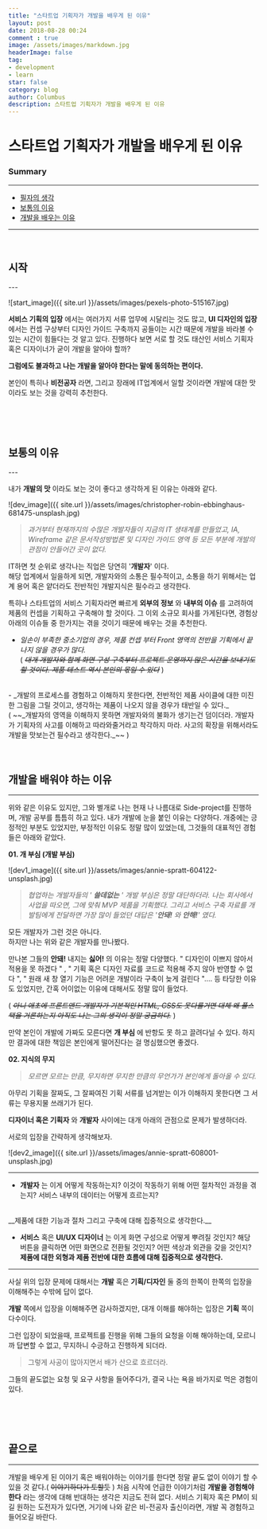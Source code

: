 ```yaml
---
title: "스타트업 기획자가 개발을 배우게 된 이유"
layout: post
date: 2018-08-28 00:24
comment : true
image: /assets/images/markdown.jpg
headerImage: false
tag:
- development
- learn
star: false
category: blog
author: Columbus
description: 스타트업 기획자가 개발을 배우게 된 이유
---
```


# 스타트업 기획자가 개발을 배우게 된 이유

### Summary
---

* [필자의 생각](#Start)
* [보통의 이유](#reason_01)
* [개발을 배우는 이유](#reason_02)

---
<br />

<div id="Start">
<h2>시작</h2>
</div>
---

![start_image]({{ site.url }}/assets/images/pexels-photo-515167.jpg)

__서비스 기획의 입장__ 에서는 여러가지 서류 업무에 시달리는 것도 많고,
__UI 디자인의 입장__ 에서는 컨셉 구상부터 디자인 가이드 구축까지 공들이는 시간 때문에 개발을 바라볼 수 있는 시간이 힘들다는 것 알고 있다.
진행하다 보면 서로 할 것도 태산인 서비스 기획자 혹은 디자이너가 굳이 개발을 알아야 할까?

__그럼에도 불과하고 나는 개발을 알아야 한다는 말에 동의하는 편이다.__

본인이 특히나 __비전공자__ 라면, 그리고 장래에 IT업계에서 일할 것이라면 개발에 대한 맛이라도 보는 것을 강력히 추천한다.

<br />
<br />
<br />

<div id="reason_01">
<h2>보통의 이유</h2>
</div>
---

내가 __개발의 맛__ 이라도 보는 것이 좋다고 생각하게 된 이유는 아래와 같다.

![dev_image]({{ site.url }}/assets/images/christopher-robin-ebbinghaus-681475-unsplash.jpg)

>_과거부터 현재까지의 수많은 개발자들이 지금의 IT 생태계를 만들었고, IA, Wireframe 같은 문서작성방법론 및 디자인 가이드 영역 등 모든 부분에 개발의 관점이 안들어간 곳이 없다._

IT하면 첫 순위로 생각나는 직업은 당연히 '__개발자__' 이다.<br>
해당 업계에서 일을하게 되면, 개발자와의 소통은 필수적이고, 소통을 하기 위해서는 업계 용어 혹은 얕더라도 전반적인 개발지식은 필수라고 생각한다.

특히나 스타트업의 서비스 기획자라면 빠르게 __외부의 정보__ 와 __내부의 이슈__ 를 고려하여 제품의 컨셉을 기획하고 구축해야 할 것이다. 그 이외 소규모 회사를 가게된다면, 경험상 아래의 이슈들 중 한가지는 겪을 것이기 때문에 배우는 것을 추천한다.

- _일손이 부족한 중소기업의 경우, 제품 컨셉 부터 Front 영역의 전반을 기획에서 끝나지 않을 경우가 많다._<br>
( ~~_대개 개발자와 함께 화면 구성 구축부터 프로젝트 운영까지 많은 시간을 보내기도 할 것이다. 제품 테스트 역시 본인의 몫일 수 있다_~~ )

<br>
- _개발의 프로세스를 경험하고 이해하지 못한다면, 전반적인 제품 사이클에 대한 미진한 그림을 그릴 것이고, 생각하는 제품이 나오지 않을 경우가 태반일 수 있다._<br>
( ~~_개발자의 영역을 이해하지 못하면 개발자와의 불화가 생기는건 덤이더라. 개발자가 기획자의 사고를 이해하고 따라와줄거라고 착각하지 마라. 사고의 확장을 위해서라도 개발을 맛보는건 필수라고 생각한다._~~ )

<br />
<br />
<br />

<div id="reason_02">
<h2>개발을 배워야 하는 이유</h2>
</div>

---

위와 같은 이유도 있지만, 그와 별개로 나는 현재 나 나름대로 Side-project를 진행하며, 개발 공부를 틈틈히 하고 있다.
내가 개발에 눈을 붙인 이유는 다양하다.
개중에는 긍정적인 부분도 있었지만, 부정적인 이유도 정말 많이 있었는데, 그것들의 대표적인 경험들은 아래와 같았다.


__01. 개 부심 (개발 부심)__

![dev1_image]({{ site.url }}/assets/images/annie-spratt-604122-unsplash.jpg)

> _협업하는 개발자들의 ' __쓸데없는__ ' 개발 부심은 정말 대단하더라. 나는 회사에서 사업을 따오면, 그에 맞춰 MVP 제품을 기획했다. 그리고 서비스 구축 자료를 개발팀에게 전달하면 가장 많이 들었던 대답은 '__안돼!__ 와 __안해!__' 였다._

모든 개발자가 그런 것은 아니다. <br>
하지만 나는 위와 같은 개발자를 만나봤다.

만나본 그들의 __안돼!__ 내지는 __싫어!__ 의 이유는 정말 다양했다.
" 디자인이 이쁘지 않아서 적용을 못 하겠다 " , " 기획 혹은 디자인 자료를 코드로 적용해 주지 않아 반영할 수 없다 ", " 원래 새 창 열기 기능은 어려운 개발이라 구축이 늦게 걸린다 "…. 등 타당한 이유도 있었지만, 간혹 어이없는 이유에 대해서도 정말 많이 들었다.

( ~~_아니 애초에 프론트앤드 개발자가 기본적인 HTML, CSS도 못다룰거면 대체 왜 풀스택을 거론하는지 아직도 나는 그의 생각이 정말 궁금하다._~~ )

만약 본인이 개발에 가짜도 모른다면 __개 부심__ 에 반항도 못 하고 끌려다닐 수 있다.
하지만 결과에 대한 책임은 본인에게 떨어진다는 걸 명심했으면 좋겠다.
<br />

__02. 지식의 무지__

> _모르면 모르는 만큼, 무지하면 무지한 만큼의 무언가가 본인에게 돌아올 수 있다._

아무리 기획을 잘짜도, 그 잘짜여진 기획 서류를 넘겨받는 이가 이해하지 못한다면 그 서류는 무용지물 쓰래기가 된다.

__디자이너 혹은 기획자__ 와 __개발자__ 사이에는 대개 아래의 관점으로 문제가 발생하더라.

서로의 입장을 간략하게 생각해보자.

![dev2_image]({{ site.url }}/assets/images/annie-spratt-608001-unsplash.jpg)

---
- __개발자__ 는 이게 어떻게 작동하는지? 이것이 작동하기 위해 어떤 절차적인 과정을 겪는지? 서비스 내부의 데이터는 어떻게 흐르는지?
<br>
__제품에 대한 기능과 절차 그리고 구축에 대해 집중적으로 생각한다.__

<br>

- __서비스__ 혹은 __UI/UX 디자이너__ 는 이게 화면 구성으로 어떻게 뿌려질 것인지? 해당 버튼을 클릭하면 어떤 화면으로 전환될 것인지? 어떤 색상과 외관을 갖을 것인지?<br>
__제품에 대한 외형과 제품 전반에 대한 흐름에 대해 집중적으로 생각한다.__

---

사실 위의 입장 문제에 대해서는
__개발__ 혹은 __기획/디자인__ 둘 중의 한쪽이 한쪽의 입장을 이해해주는 수밖에 답이 없다.

__개발__ 쪽에서 입장을 이해해주면 감사하겠지만, 대개 이해를 해야하는 입장은 __기획__ 쪽이 다수이다.

그런 입장이 되었을때, 프로젝트를 진행을 위해 그들의 요청을 이해 해야하는데, 모르니까 답변할 수 없고, 무지하니 수긍하고 진행하게 되더라.

> 그렇게 사공이 많아지면서 배가 산으로 흐르더라.

그들의 끝도없는 요청 및 요구 사항을 들어주다가, 결국 나는 욕을 바가지로 먹은 경험이 있다.

<br />
<br />
<br />

## 끝으로
---

개발을 배우게 된 이야기 혹은 배워야하는 이야기를 한다면 정말 끝도 없이 이야기 할 수 있을 것 같다.( ~~이야기하다가 토할듯~~ )
처음 시작에 언급한 이야기처럼 __개발을 경험해야한다__ 라는 생각에 대해 반대하는 생각은 지금도 전혀 없다.
서비스 기획자 혹은 PM이 되길 원하는 도전자가 있다면, 거기에 나와 같은 비-전공자 출신이라면, 개발 꼭 경험하고 들어오길 바란다.
<br />
<br />
<br />
